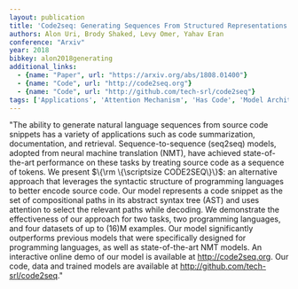 ```yaml
---
layout: publication
title: 'Code2seq: Generating Sequences From Structured Representations Of Code'
authors: Alon Uri, Brody Shaked, Levy Omer, Yahav Eran
conference: "Arxiv"
year: 2018
bibkey: alon2018generating
additional_links:
  - {name: "Paper", url: "https://arxiv.org/abs/1808.01400"}
  - {name: "Code", url: "http://code2seq.org"}
  - {name: "Code", url: "http://github.com/tech-srl/code2seq"}
tags: ['Applications', 'Attention Mechanism', 'Has Code', 'Model Architecture', 'RAG', 'Reinforcement Learning']
---
```

"The ability to generate natural language sequences from source code snippets has a variety of applications such as code summarization, documentation, and retrieval. Sequence-to-sequence (seq2seq) models, adopted from neural machine translation (NMT), have achieved state-of-the-art performance on these tasks by treating source code as a sequence of tokens. We present $\{\rm \{\scriptsize CODE2SEQ\}\}$: an alternative approach that leverages the syntactic structure of programming languages to better encode source code. Our model represents a code snippet as the set of compositional paths in its abstract syntax tree (AST) and uses attention to select the relevant paths while decoding. We demonstrate the effectiveness of our approach for two tasks, two programming languages, and four datasets of up to \(16\)M examples. Our model significantly outperforms previous models that were specifically designed for programming languages, as well as state-of-the-art NMT models. An interactive online demo of our model is available at http://code2seq.org. Our code, data and trained models are available at http://github.com/tech-srl/code2seq."

